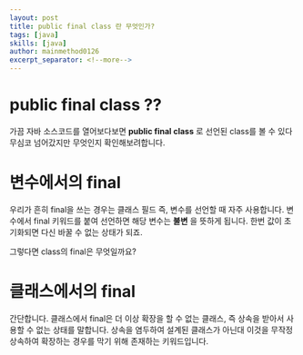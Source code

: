 ```yaml
---
layout: post
title: public final class 란 무엇인가?
tags: [java]
skills: [java]
author: mainmethod0126
excerpt_separator: <!--more-->
---
```



# public final class ??
가끔 자바 소스코드를 열어보다보면 **public final class** 로 선언된 class를 볼 수 있다
무심코 넘어갔지만 무엇인지 확인해보려합니다.
<!--more-->

# 변수에서의 final
우리가 흔히 final을 쓰는 경우는 클래스 필드 즉, 변수를 선언할 때 자주 사용합니다.
변수에서 final 키워드를 붙여 선언하면 해당 변수는 **불변** 을 뜻하게 됩니다.
한번 값이 초기화되면 다신 바꿀 수 없는 상태가 되죠.

그렇다면 class의 final은 무엇일까요?

# 클래스에서의 final
간단합니다. 클래스에서 final은 더 이상 확장을 할 수 없는 클래스, 즉 상속을 받아서 사용할 수 없는 상태를 말합니다.
상속을 염두하여 설계된 클래스가 아닌대 이것을 무작정 상속하여 확장하는 경우를 막기 위해 존재하는 키워드입니다.
